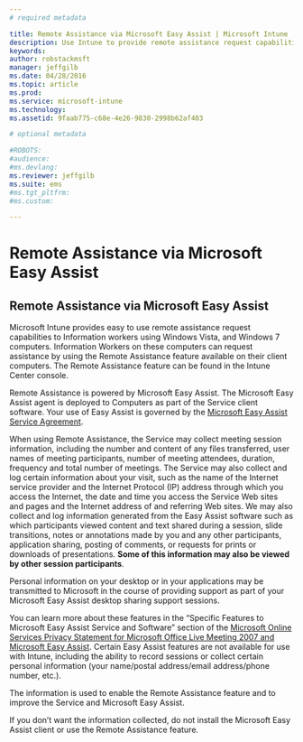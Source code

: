 ```yaml
---
# required metadata

title: Remote Assistance via Microsoft Easy Assist | Microsoft Intune
description: Use Intune to provide remote assistance request capabilities to users of Windows Vista, and Windows 7 computers.
keywords:
author: robstackmsft
manager: jeffgilb
ms.date: 04/28/2016
ms.topic: article
ms.prod:
ms.service: microsoft-intune
ms.technology:
ms.assetid: 9faab775-c68e-4e26-9830-2998b62af403

# optional metadata

#ROBOTS:
#audience:
#ms.devlang:
ms.reviewer: jeffgilb
ms.suite: ems
#ms.tgt_pltfrm:
#ms.custom:

---
```


# Remote Assistance via Microsoft Easy Assist

## Remote Assistance via Microsoft Easy Assist
Microsoft Intune provides easy to use remote assistance request capabilities to Information workers using Windows Vista, and Windows 7 computers.  Information Workers on these computers can request assistance by using the Remote Assistance feature available on their client computers. The Remote Assistance feature can be found in the Intune Center console.

Remote Assistance is powered by Microsoft Easy Assist. The Microsoft Easy Assist agent is deployed to Computers as part of the Service client software.  Your use of Easy Assist is governed by the [Microsoft Easy Assist Service Agreement](http://go.microsoft.com/fwlink/?LinkId=247512).

When using Remote Assistance, the Service may collect meeting session information, including the number and content of any files transferred, user names of meeting participants, number of meeting attendees, duration, frequency and total number of meetings.  The Service may also collect and log certain information about your visit, such as the name of the Internet service provider and the Internet Protocol (IP) address through which you access the Internet, the date and time you access the Service Web sites and pages and the Internet address of and referring Web sites.  We may also collect and log information generated from the Easy Assist software such as which participants viewed content and text shared during a session, slide transitions, notes or annotations made by you and any other participants, application sharing, posting of comments, or requests for prints or downloads of presentations. **Some of this information may also be viewed by other session participants**.

Personal information on your desktop or in your applications may be transmitted to Microsoft in the course of providing support as part of your Microsoft Easy Assist desktop sharing support sessions.

You can learn more about these features in the “Specific Features to Microsoft Easy Assist Service and Software” section of the [Microsoft Online Services Privacy Statement for Microsoft Office Live Meeting 2007 and Microsoft Easy Assist](http://go.microsoft.com/fwlink/?LinkId=213115). Certain Easy Assist features are not available for use with Intune, including the ability to record sessions or collect certain personal information (your name/postal address/email address/phone number, etc.).

The information is used to enable the Remote Assistance feature and to improve the Service and Microsoft Easy Assist.

If you don’t want the information collected, do not install the Microsoft Easy Assist client or use the Remote Assistance feature.
